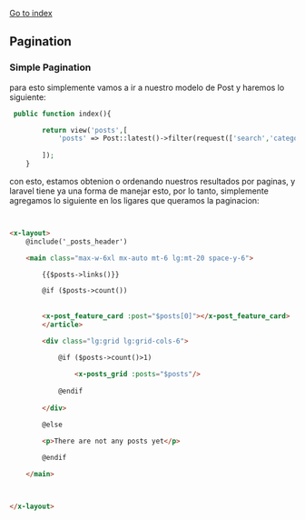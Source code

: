 [Go to index](../README.md)

## Pagination

### Simple Pagination


para esto simplemente vamos a ir a nuestro modelo de Post y haremos lo siguiente:

```php
 public function index(){

        return view('posts',[
            'posts' => Post::latest()->filter(request(['search','category','author']))->paginate(6)->withQueryString() ,
            
        ]);
    }

```

con esto, estamos obtenion o ordenando nuestros resultados por paginas, y laravel tiene ya una forma de  manejar esto, por lo tanto, simplemente agregamos lo siguiente
en los ligares que queramos la paginacion:

```html


<x-layout>
    @include('_posts_header')

    <main class="max-w-6xl mx-auto mt-6 lg:mt-20 space-y-6">

        {{$posts->links()}}

        @if ($posts->count())
            
        
        <x-post_feature_card :post="$posts[0]"></x-post_feature_card>
        </article>

        <div class="lg:grid lg:grid-cols-6">

            @if ($posts->count()>1)
                            
                <x-posts_grid :posts="$posts"/>
               
            @endif
            
        </div>

        @else

        <p>There are not any posts yet</p>

        @endif
        
    </main>



</x-layout>

```